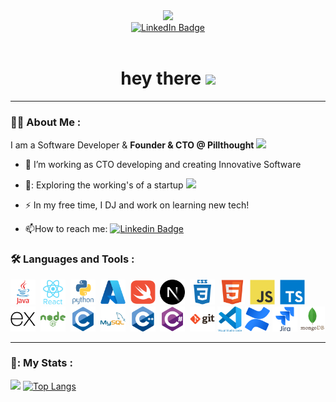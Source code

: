 
<div id="header" align="center">
  <img src="https://media.giphy.com/media/v1.Y2lkPTc5MGI3NjExeG9wczhjdDdndmZtbDQzemE3eWI1am8wcmt0M3BlOXZpM3lsbGN0bCZlcD12MV9pbnRlcm5hbF9naWZfYnlfaWQmY3Q9cw/1ynCEtlgMPAeNAqdnu/giphy.gif" width="100"/>
  <div id="badges" align="center">
  <a href="https://www.linkedin.com/in/alexungureanuu">
    <img src="https://img.shields.io/badge/LinkedIn-blue?style=for-the-badge&logo=linkedin&logoColor=white" alt="LinkedIn Badge"/>
  </a>
  </div>
  <img src="https://komarev.com/ghpvc/?username=alexu8007&style=flat-square&color=blue" alt=""/>
  <h1>
  hey there
  <img src="https://media.giphy.com/media/hvRJCLFzcasrR4ia7z/giphy.gif" width="30px"/>
  </h1>
</div>

---

### :man_technologist: About Me :
I am a Software Developer & **Founder & CTO @ Pillthought** <img src="https://media.giphy.com/media/WUlplcMpOCEmTGBtBW/giphy.gif" width="30"> 

- :telescope: I’m working as CTO developing and creating Innovative Software

- 🤔: Exploring the working's of a startup <img src="https://media.giphy.com/media/PzCjAj3wWjRss/giphy.gif" width="30"> 

- :zap: In my free time, I DJ and work on learning new tech!

- :mailbox:How to reach me: [![Linkedin Badge](https://img.shields.io/badge/-Alex-blue?style=flat&logo=Linkedin&logoColor=white)]((https://www.linkedin.com/in/alexungureanuu/))

### :hammer_and_wrench: Languages and Tools :

<div>
  <img src="https://github.com/devicons/devicon/blob/master/icons/java/java-original-wordmark.svg" title="Java" alt="Java" width="40" height="40"/>&nbsp;
  <img src="https://github.com/devicons/devicon/blob/master/icons/react/react-original-wordmark.svg" title="React" alt="React" width="40" height="40"/>&nbsp;
  <img src="https://github.com/devicons/devicon/blob/master/icons/python/python-original-wordmark.svg" title="Python" alt="Spring" width="40" height="40"/>&nbsp;
  <img src="https://github.com/devicons/devicon/blob/master/icons/azure/azure-original.svg" title="Material UI" alt="Material UI" width="40" height="40"/>&nbsp;
  <img src="https://github.com/devicons/devicon/blob/master/icons/swift/swift-original.svg" title="Flutter" alt="Flutter" width="40" height="40"/>&nbsp;
  <img src="https://github.com/devicons/devicon/blob/master/icons/nextjs/nextjs-original.svg" title="Redux" alt="Redux " width="40" height="40"/>&nbsp;
  <img src="https://github.com/devicons/devicon/blob/master/icons/css3/css3-plain-wordmark.svg"  title="CSS3" alt="CSS" width="40" height="40"/>&nbsp;
  <img src="https://github.com/devicons/devicon/blob/master/icons/html5/html5-original.svg" title="HTML5" alt="HTML" width="40" height="40"/>&nbsp;
  <img src="https://github.com/devicons/devicon/blob/master/icons/javascript/javascript-original.svg" title="JavaScript" alt="JavaScript" width="40" height="40"/>&nbsp;
  <img src="https://github.com/devicons/devicon/blob/master/icons/typescript/typescript-original.svg" title="JavaScript" alt="JavaScript" width="40" height="40"/>&nbsp;
   <img src="https://github.com/devicons/devicon/blob/master/icons/express/express-original.svg" title="JavaScript" alt="JavaScript" width="40" height="40"/>&nbsp;
  <img src="https://github.com/devicons/devicon/blob/master/icons/nodejs/nodejs-plain-wordmark.svg" title="Firebase" alt="Firebase" width="40" height="40"/>&nbsp;
  <img src="https://github.com/devicons/devicon/blob/master/icons/c/c-original.svg" title="Gatsby"  alt="Gatsby" width="40" height="40"/>&nbsp;
  <img src="https://github.com/devicons/devicon/blob/master/icons/mysql/mysql-original-wordmark.svg" title="MySQL"  alt="MySQL" width="40" height="40"/>&nbsp;
  <img src="https://github.com/devicons/devicon/blob/master/icons/cplusplus/cplusplus-original.svg" title="NodeJS" alt="NodeJS" width="40" height="40"/>&nbsp;
  <img src="https://github.com/devicons/devicon/blob/master/icons/csharp/csharp-original.svg" title="AWS" alt="AWS" width="40" height="40"/>&nbsp;
  <img src="https://github.com/devicons/devicon/blob/master/icons/git/git-original-wordmark.svg" title="Git" **alt="Git" width="40" height="40"/>
   <img src="https://github.com/devicons/devicon/blob/master/icons/vscode/vscode-original-wordmark.svg" title="Git" **alt="Git" width="40" height="40"/>
   <img src="https://github.com/devicons/devicon/blob/master/icons/confluence/confluence-original.svg" title="Git" **alt="Git" width="40" height="40"/>
   <img src="https://github.com/devicons/devicon/blob/master/icons/jira/jira-original-wordmark.svg" title="Git" **alt="Git" width="40" height="40"/>
   <img src="https://github.com/devicons/devicon/blob/master/icons/mongodb/mongodb-original-wordmark.svg" title="Git" **alt="Git" width="40" height="40"/>
</div>

---

### 🥇: My Stats :


![](https://github-readme-stats.vercel.app/api?username=alexu8007&show_icons=true&theme=github_dark&private=true)
[![Top Langs](https://github-readme-stats.vercel.app/api/top-langs/?username=alexu8007&layout=compact&theme=github_dark)](https://github.com/anuraghazra/github-readme-stats)

<!-- <p align="left"> <a href="https://github.com/ryo-ma/github-profile-trophy"><img src="https://github-profile-trophy.vercel.app/?username=alexu8007" alt="bombo" /></a> </p>


<!--
**alexu8007/alexu8007** is a ✨ _special_ ✨ repository because its `README.md` (this file) appears on your GitHub profile.

Here are some ideas to get you started:

- 🔭 I’m currently working on ...
- 🌱 I’m currently learning ...
- 👯 I’m looking to collaborate on ...
- 🤔 I’m looking for help with ...
- 💬 Ask me about ...
- 📫 How to reach me: ...
- 😄 Pronouns: ...
- ⚡ Fun fact: ...
-->
